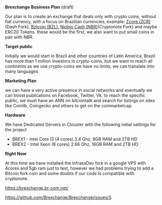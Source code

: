 **Brexchange Business Plan** (draft)

Our plan is to create an exchange that deals only with crypto coins, without fiat currency, with a focus on Brazilian currencies,
example: [Zcore (ZCR)](https://www.zcore.cash/)(Dash Fork), [Bzlcoin (BZL)](http://site.bzlcoin.org/), [Niobio Cash (NBR)](https://niobiocash.org/en/)(Cryptonote Fork) and maybe ERC20 Tokens.
these would be the first, we also want to put small coins in pair with NBR.

**Target public**

Initially we would start in Brazil and other countries of Latin America, Brazil has more than 1 million investors in crypto-coins, but we want to reach all continents as we use crypto-coins we have no limits, we can translate into many languages.

**Marketing Plan**

we can have a very active presence in social networks and eventually we can boost publications on Facebook, Twitter, Vk, to reach the specific public, we must have an ANN on bitcointalk and search for listings on sites like Coinlib, Coingecko and others to get on the coinmarketcap.

**Hardware**

We have Dedicated Servers in Clouster with the following initial settings for the project
- BREX1 - Intel Core I3 (4 cores) 3.4 Ghz, 8GB RAM and 2TB HD
- BREX2 - Intel Xeon (8 cores) 2.66 Ghz, 16GB RAM and 2TB HD

**Right Now**

At this time we have installed the InfraexDev fork in a google VPS with 4cores and 5gb ram just to test, however we had problems trying to add a Bitcoin fork coin and some doubts if our code is compatible with cryptonote.

https://brexchange.br-com.net/

https://github.com/Brexchange/Brexchange/issues/5
